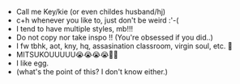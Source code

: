 - Call me Key/kie (or even childes husband/hj)
- c+h whenever you like to, just don't be weird :'-( 
- I tend to have multiple styles, mb!!!
- Do not copy nor take inspo !! (You're obsessed if you did..)
- I fw tbhk, aot, kny, hq, assasination classroom, virgin soul, etc. 🤷
- MITSUKOUUUUU😭😭😭😭👑👑 
- I like egg.
- (what's the point of this? I don't know either.)
